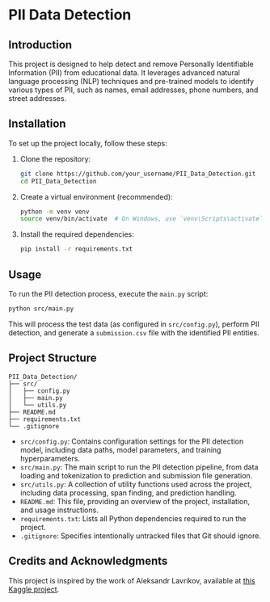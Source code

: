 # PII Data Detection

## Introduction
This project is designed to help detect and remove Personally Identifiable Information (PII) from educational data. It leverages advanced natural language processing (NLP) techniques and pre-trained models to identify various types of PII, such as names, email addresses, phone numbers, and street addresses.

## Installation
To set up the project locally, follow these steps:

1. Clone the repository:
   ```bash
   git clone https://github.com/your_username/PII_Data_Detection.git
   cd PII_Data_Detection
   ```

2. Create a virtual environment (recommended):
   ```bash
   python -m venv venv
   source venv/bin/activate  # On Windows, use `venv\Scripts\activate`
   ```

3. Install the required dependencies:
   ```bash
   pip install -r requirements.txt
   ```

## Usage
To run the PII detection process, execute the `main.py` script:

```bash
python src/main.py
```

This will process the test data (as configured in `src/config.py`), perform PII detection, and generate a `submission.csv` file with the identified PII entities.

## Project Structure
```
PII_Data_Detection/
├── src/
│   ├── config.py
│   ├── main.py
│   └── utils.py
├── README.md
├── requirements.txt
└── .gitignore
```

- `src/config.py`: Contains configuration settings for the PII detection model, including data paths, model parameters, and training hyperparameters.
- `src/main.py`: The main script to run the PII detection pipeline, from data loading and tokenization to prediction and submission file generation.
- `src/utils.py`: A collection of utility functions used across the project, including data processing, span finding, and prediction handling.
- `README.md`: This file, providing an overview of the project, installation, and usage instructions.
- `requirements.txt`: Lists all Python dependencies required to run the project.
- `.gitignore`: Specifies intentionally untracked files that Git should ignore.

## Credits and Acknowledgments
This project is inspired by the work of Aleksandr Lavrikov, available at [this Kaggle project](https://www.kaggle.com/code/lavrikovav/0-968-to-onnx-30-200-speedup-pii-inference).

